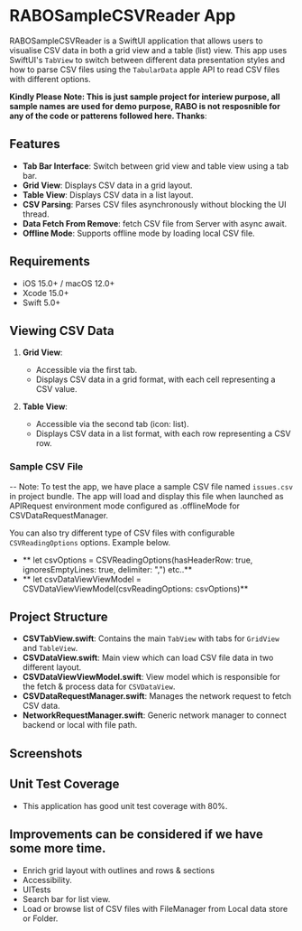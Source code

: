 # RABOSampleCSVReader App

RABOSampleCSVReader is a SwiftUI application that allows users to visualise CSV data in both a grid view and a table (list) view. This app  uses SwiftUI's `TabView` to switch between different data presentation styles and how to parse CSV files using the `TabularData` apple API to read CSV files with different options.

**Kindly Please Note: This is just sample project for interiew purpose, all sample names are used for demo purpose, RABO is not resposnible for any of the code or patterens followed here. Thanks**:

## Features

- **Tab Bar Interface**: Switch between grid view and table view using a tab bar.
- **Grid View**: Displays CSV data in a grid layout.
- **Table View**: Displays CSV data in a list layout.
- **CSV Parsing**: Parses CSV files asynchronously without blocking the UI thread.
- **Data Fetch From Remove**: fetch CSV file from Server with async await.
- **Offline Mode**: Supports offline mode by loading local CSV file.

## Requirements

- iOS 15.0+ / macOS 12.0+
- Xcode 15.0+
- Swift 5.0+

## Viewing CSV Data

1. **Grid View**:
    - Accessible via the first tab.
    - Displays CSV data in a grid format, with each cell representing a CSV value.

2. **Table View**:
    - Accessible via the second tab (icon: list).
    - Displays CSV data in a list format, with each row representing a CSV row.

### Sample CSV File

 -- Note: To test the app, we have place a sample CSV file named `issues.csv` in project bundle. The app will load and display this file when launched as APIRequest environment mode configured as .offlineMode for CSVDataRequestManager.

You can also try different type of CSV files with configurable `CSVReadingOptions` options. Example below.       
- ** let csvOptions = CSVReadingOptions(hasHeaderRow: true, ignoresEmptyLines: true, delimiter: ",") etc..**
- ** let csvDataViewViewModel = CSVDataViewViewModel(csvReadingOptions: csvOptions)**



## Project Structure

- **CSVTabView.swift**: Contains the main `TabView` with tabs for `GridView` and `TableView`.
- **CSVDataView.swift**:  Main view which can load CSV file data in two different layout.
- **CSVDataViewViewModel.swift**: View model which is responsible for the fetch & process data for `CSVDataView`.
- **CSVDataRequestManager.swift**: Manages the network request to fetch CSV data.
- **NetworkRequestManager.swift**: Generic network manager to connect backend or local with file path.

## Screenshots


## Unit Test Coverage
- This application has good unit test coverage with 80%.

## Improvements can be considered if we have some more time.
- Enrich grid layout with outlines and rows & sections
- Accessibility.
- UITests
- Search bar for list view.
- Load or browse list of CSV files with FileManager from Local data store or Folder. 
